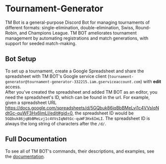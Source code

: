 # Tournament-Generator

TM Bot is a general-purpose Discord Bot for managing tournaments of different formats: single-elimination, double-elimination, Swiss, Round-Robin, and Champions League. TM BOT ameliorates tournament management by automating registrations and match generations, with support for seeded match-making.

## Bot Setup

To set up a tournament, create a Google Spreadsheet and share the spreadsheet with TM BOT's Google service client (`tournament-generator@tournament-generator-332215.iam.gserviceaccount.com`) with **edit** access.\
After you've created the spreadsheet and added TM BOT as an editor, you need the spreadsheet's ID, which can be found in the url. For example, given a spreadsheet URL https://docs.google.com/spreadsheets/d/5GQbuk86jqBbBMeLvj1c4VVsIqNdtGc-quWF3Hx6ImLI/edit#gid=0, the spreadsheet ID would be `5GQbuk86jqBbBMeLvj1c4VVsIqNdtGc-quWF3Hx6ImLI`. The spreadsheet ID is always the long string of characters after the `/d/`.

## Full Documentation

To see all of TM BOT's commands, their descriptions, and examples, see the [documentation](https://www.github.com/camelwater/tournament-generator/wiki).
